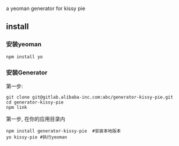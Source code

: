 a yeoman generator for kissy pie

## install
### 安装yeoman
````
npm install yo
````

### 安装Generator

第一步:
````
git clone git@gitlab.alibaba-inc.com:abc/generator-kissy-pie.git
cd generator-kissy-pie
npm link
````

第一步, 在你的应用目录内
````
npm install generator-kissy-pie  #安装本地版本
yo kissy-pie #执行yeoman
````
